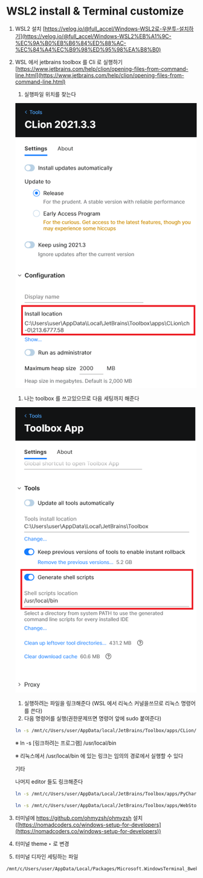 # WSL2 install & Terminal customize

1. WSL2 설치
[https://velog.io/@full_accel/Windows-WSL2로-우분투-설치하기](https://velog.io/@full_accel/Windows-WSL2%EB%A1%9C-%EC%9A%B0%EB%B6%84%ED%88%AC-%EC%84%A4%EC%B9%98%ED%95%98%EA%B8%B0)

2. WSL 에서 jetbrains toolbox 를 Cli 로 실행하기
[https://www.jetbrains.com/help/clion/opening-files-from-command-line.html](https://www.jetbrains.com/help/clion/opening-files-from-command-line.html)
    
    
    1. 실행파일 위치를 찾는다
    
    ![Untitled](WSL2%20install%20&%20Terminal%20customize%206d5dc64f7a6c4deaa014a1668481370b/Untitled.png)
    
    1. 나는 toolbox 를 쓰고있으므로 다음 세팅까지 해준다
    
    ![Untitled](WSL2%20install%20&%20Terminal%20customize%206d5dc64f7a6c4deaa014a1668481370b/Untitled%201.png)
    
    1. 실행하려는 파일을 링크해준다
    (WSL 에서 리눅스 커널을쓰므로 리눅스 명령어를 쓴다)
    2. 다음 명령어를 실행(권한문제뜨면 명령어 앞에 sudo 붙여준다)
    
    ```bash
    ln -s /mnt/c/Users/user/AppData/local/JetBrains/Toolbox/apps/CLion/ch-0/213.6777.58/bin/clion64.exe /usr/local/bin/clion
    ```
    
    ※ ln -s [링크하려는 프로그램] /usr/local/bin
    
    ※ 리눅스에서 /usr/local/bin 에 있는 링크는 임의의 경로에서 실행할 수 있다
    
    기타
    
    나머지 editor 들도 링크해준다
    
    ```bash
    ln -s /mnt/c/Users/user/AppData/Local/JetBrains/Toolbox/apps/PyCharm-P/ch-1/213.6777.50/bin/pycharm64.exe /usr/local/bin/pycharm
    ```
    
    ```bash
    ln -s /mnt/c/Users/user/AppData/Local/JetBrains/Toolbox/apps/WebStorm/ch-0/213.6777.57/bin/webstorm64.exe /usr/local/bin/webstor
    ```
    
3. 터미널에 https://github.com/ohmyzsh/ohmyzsh 설치([https://nomadcoders.co/windows-setup-for-developers](https://nomadcoders.co/windows-setup-for-developers))
4. 터미널 theme ‣ 로 변경
5. 터미널 디자인 세팅하는 파일

```bash
/mnt/c/Users/user/AppData/Local/Packages/Microsoft.WindowsTerminal_8wekyb3d8bbwe/Localstate/settings.json
```